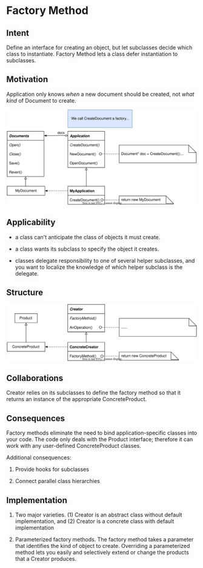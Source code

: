 # Factory Method

## Intent

Define an interface for creating an object, but let subclasses decide which class to instantiate. Factory Method lets a class defer instantiation to subclasses.

## Motivation

Application only knows *when* a new document should be created, not *what kind* of Document to create.

![factory_method_motivation!](./img/factory_method_motivation.svg)

## Applicability

- a class can't anticipate the class of objects it must create.

- a class wants its subclass to specify the object it creates.

- classes delegate responsibility to one of several helper subclasses, and you want to localize the knowledge of which helper subclass is the delegate.

## Structure

![factory_method_structure!](./img/factory_method_structure.svg)

## Collaborations

Creator relies on its subclasses to define the factory method so that it returns an instance of the appropriate ConcreteProduct.

## Consequences

Factory methods eliminate the need to bind application-specific classes into your code. The code only deals with the Product interface; therefore it can work with any user-defined ConcreteProduct classes.

Additional consequences:

1. Provide hooks for subclasses

2. Connect parallel class hierarchies

## Implementation

1. Two major varieties. (1) Creator is an abstract class without default implementation, and (2) Creator is a concrete class with default implementation

2. Parameterized factory methods. The factory method takes a parameter that identifies the kind of object to create. Overriding a parameterized method lets you easily and selectively extend or change the products that a Creator produces.
